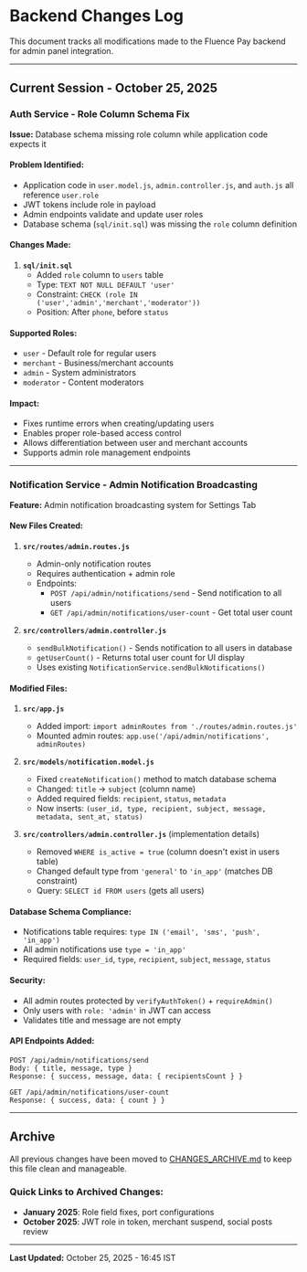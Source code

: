 # Backend Changes Log

This document tracks all modifications made to the Fluence Pay backend for admin panel integration.

---

## Current Session - October 25, 2025

### Auth Service - Role Column Schema Fix

**Issue:** Database schema missing role column while application code expects it

#### Problem Identified:
- Application code in `user.model.js`, `admin.controller.js`, and `auth.js` all reference `user.role`
- JWT tokens include role in payload
- Admin endpoints validate and update user roles
- Database schema (`sql/init.sql`) was missing the `role` column definition

#### Changes Made:
1. **`sql/init.sql`**
   - Added `role` column to `users` table
   - Type: `TEXT NOT NULL DEFAULT 'user'`
   - Constraint: `CHECK (role IN ('user','admin','merchant','moderator'))`
   - Position: After `phone`, before `status`

#### Supported Roles:
- `user` - Default role for regular users
- `merchant` - Business/merchant accounts
- `admin` - System administrators
- `moderator` - Content moderators

#### Impact:
- Fixes runtime errors when creating/updating users
- Enables proper role-based access control
- Allows differentiation between user and merchant accounts
- Supports admin role management endpoints

---

### Notification Service - Admin Notification Broadcasting

**Feature:** Admin notification broadcasting system for Settings Tab

#### New Files Created:
1. **`src/routes/admin.routes.js`**
   - Admin-only notification routes
   - Requires authentication + admin role
   - Endpoints:
     - `POST /api/admin/notifications/send` - Send notification to all users
     - `GET /api/admin/notifications/user-count` - Get total user count

2. **`src/controllers/admin.controller.js`**
   - `sendBulkNotification()` - Sends notification to all users in database
   - `getUserCount()` - Returns total user count for UI display
   - Uses existing `NotificationService.sendBulkNotifications()`

#### Modified Files:
1. **`src/app.js`**
   - Added import: `import adminRoutes from './routes/admin.routes.js'`
   - Mounted admin routes: `app.use('/api/admin/notifications', adminRoutes)`

2. **`src/models/notification.model.js`**
   - Fixed `createNotification()` method to match database schema
   - Changed: `title` → `subject` (column name)
   - Added required fields: `recipient`, `status`, `metadata`
   - Now inserts: `(user_id, type, recipient, subject, message, metadata, sent_at, status)`

3. **`src/controllers/admin.controller.js`** (implementation details)
   - Removed `WHERE is_active = true` (column doesn't exist in users table)
   - Changed default type from `'general'` to `'in_app'` (matches DB constraint)
   - Query: `SELECT id FROM users` (gets all users)

#### Database Schema Compliance:
- Notifications table requires: `type IN ('email', 'sms', 'push', 'in_app')`
- All admin notifications use `type = 'in_app'`
- Required fields: `user_id`, `type`, `recipient`, `subject`, `message`, `status`

#### Security:
- All admin routes protected by `verifyAuthToken()` + `requireAdmin()`
- Only users with `role: 'admin'` in JWT can access
- Validates title and message are not empty

#### API Endpoints Added:
```
POST /api/admin/notifications/send
Body: { title, message, type }
Response: { success, message, data: { recipientsCount } }

GET /api/admin/notifications/user-count
Response: { success, data: { count } }
```

---

## Archive

All previous changes have been moved to [CHANGES_ARCHIVE.md](./CHANGES_ARCHIVE.md) to keep this file clean and manageable.

### Quick Links to Archived Changes:
- **January 2025**: Role field fixes, port configurations
- **October 2025**: JWT role in token, merchant suspend, social posts review

---

**Last Updated:** October 25, 2025 - 16:45 IST
